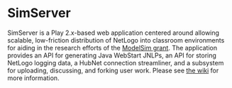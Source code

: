 SimServer
=========

SimServer is a Play 2.x-based web application centered around allowing scalable, low-friction distribution of NetLogo into classroom environments for aiding in the research efforts of the [ModelSim grant](http://ccl.northwestern.edu/modelsim/).  The application provides an API for generating Java WebStart JNLPs, an API for storing NetLogo logging data, a HubNet connection streamliner, and a subsystem for uploading, discussing, and forking user work.  Please see [the wiki](https://github.com/NetLogo/SimServer/wiki) for more information.
